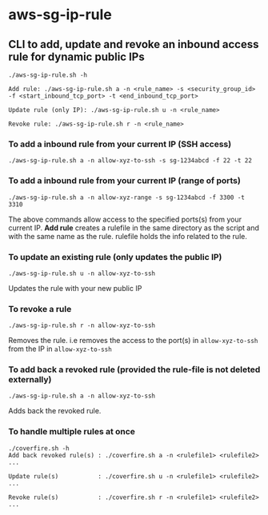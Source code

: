 # aws-sg-ip-rule
## CLI to add, update and revoke an inbound access rule for dynamic public IPs
```
./aws-sg-ip-rule.sh -h

Add rule: ./aws-sg-ip-rule.sh a -n <rule_name> -s <security_group_id> -f <start_inbound_tcp_port> -t <end_inbound_tcp_port>

Update rule (only IP): ./aws-sg-ip-rule.sh u -n <rule_name>

Revoke rule: ./aws-sg-ip-rule.sh r -n <rule_name>
```

### To add a inbound rule from your current IP (SSH access)
```
./aws-sg-ip-rule.sh a -n allow-xyz-to-ssh -s sg-1234abcd -f 22 -t 22
```

### To add a inbound rule from your current IP (range of ports)
```
./aws-sg-ip-rule.sh a -n allow-xyz-range -s sg-1234abcd -f 3300 -t 3310
```

The above commands allow access to the specified ports(s) from your current IP.
**Add rule** creates a rulefile in the same directory as the script and with the same name as the rule.
rulefile holds the info related to the rule.


### To update an existing rule (only updates the public IP)
```
./aws-sg-ip-rule.sh u -n allow-xyz-to-ssh
```

Updates the rule with your new public IP


### To revoke a rule
```
./aws-sg-ip-rule.sh r -n allow-xyz-to-ssh
```

Removes the rule. i.e removes the access to the port(s) in ```allow-xyz-to-ssh``` from the IP in ```allow-xyz-to-ssh```


### To add back a revoked rule (provided the rule-file is not deleted externally)
```
./aws-sg-ip-rule.sh a -n allow-xyz-to-ssh
```

Adds back the revoked rule.


### To handle multiple rules at once
```
./coverfire.sh -h
Add back revoked rule(s) : ./coverfire.sh a -n <rulefile1> <rulefile2> ...

Update rule(s)           : ./coverfire.sh u -n <rulefile1> <rulefile2> ...

Revoke rule(s)           : ./coverfire.sh r -n <rulefile1> <rulefile2> ...
```


